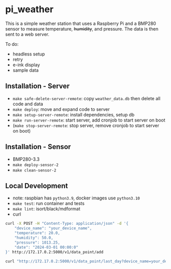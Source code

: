 # pi_weather

This is a simple weather station that uses a Raspberry Pi and a BMP280 sensor to measure temperature, ~~humidity~~, and pressure. The data is then sent to a web server.

To do:

- headless setup
- retry
- e-ink display
- sample data

## Installation - Server

- `make safe-delete-server-remote`: copy `weather_data.db` then delete all code and data
- `make deploy`: move and expand code to server
- `make setup-server-remote`: install dependencies, setup db
- `make run-server-remote`: start server, add cronjob to start server on boot
- (`make stop-server-remote`: stop server, remove cronjob to start server on boot)

## Installation - Sensor

- BMP280-3.3
- `make deploy-sensor-2`
- `make clean-sensor-2`

## Local Development

- note: raspbian has `python3.9`, docker images use `python3.10`
- `make test`: run container and tests
- `make lint`: isort/black/mdformat
- curl

```bash
curl -X POST -H "Content-Type: application/json" -d '{
    "device_name": "your_device_name",
    "temperature": 20.0,
    "humidity": 50.0,
    "pressure": 1013.25,
    "date": "2024-03-01 00:00:0"
}' http://172.17.0.2:5000/v1/data_point/add
```

```bash
curl "http://172.17.0.2:5000/v1/data_point/last_day?device_name=your_device_name"
```
